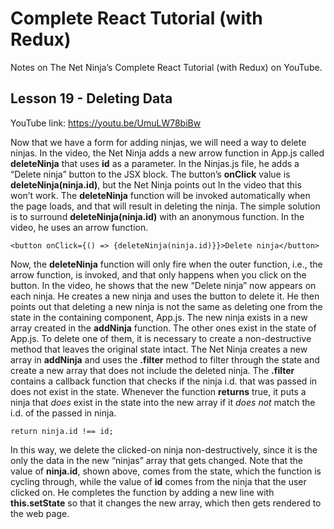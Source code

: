 # Complete React Tutorial (with Redux)

Notes on The Net Ninja’s Complete React Tutorial (with Redux) on YouTube.

## Lesson 19 - Deleting Data

YouTube link: https://youtu.be/UmuLW78biBw

Now that we have a form for adding ninjas, we will need a way to delete ninjas. In the video, the Net Ninja adds a new arrow function in App.js called __deleteNinja__ that uses __id__ as a parameter. In the Ninjas.js file, he adds a “Delete ninja” button to the JSX block. The button’s __onClick__ value is __deleteNinja(ninja.id)__, but the Net Ninja points out In the video that this won’t work. The __deleteNinja__ function will be invoked automatically when the page loads, and that will result in deleting the ninja. The simple solution is to surround __deleteNinja(ninja.id)__ with an anonymous function. In the video, he uses an arrow function.

`<button onClick={() => {deleteNinja(ninja.id)}}>Delete ninja</button>`

Now, the __deleteNinja__ function will only fire when the outer function, i.e., the arrow function, is invoked, and that only happens when you click on the button. In the video, he shows that the new “Delete ninja” now appears on each ninja. He creates a new ninja and uses the button to delete it. He then points out that deleting a new ninja is not the same as deleting one from the state in the containing component, App.js. The new ninja exists in a new array created in the __addNinja__ function. The other ones exist in the state of App.js. To delete one of them, it is necessary to create a non-destructive method that leaves the original state intact. The Net Ninja creates a new array in __addNinja__ and uses the __.filter__ method to filter through the state and create a new array that does not include the deleted ninja. The __.filter__ contains a callback function that checks if the ninja i.d. that was passed in does not exist in the state. Whenever the function __returns__ true, it puts a ninja that *does* exist in the state into the new array if it *does not* match the i.d. of the passed in ninja.

`return ninja.id !== id;`

In this way, we delete the clicked-on ninja non-destructively, since it is the only the data in the new “ninjas” array that gets changed. Note that the value of __ninja.id__, shown above, comes from the state, which the function is cycling through, while the value of __id__ comes from the ninja that the user clicked on. He completes the function by adding a new line with __this.setState__ so that it changes the new array, which then gets rendered to the web page.
